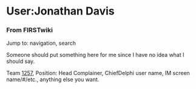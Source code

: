 # User:Jonathan Davis

### From FIRSTwiki

Jump to: navigation, search

Someone should put something here for me since I have no idea what I should
say.

Team [1257](/index.php/1257 "1257" ), Position: Head Complainer, ChiefDelphi
user name, IM screen name/#/etc., anything else you want.


